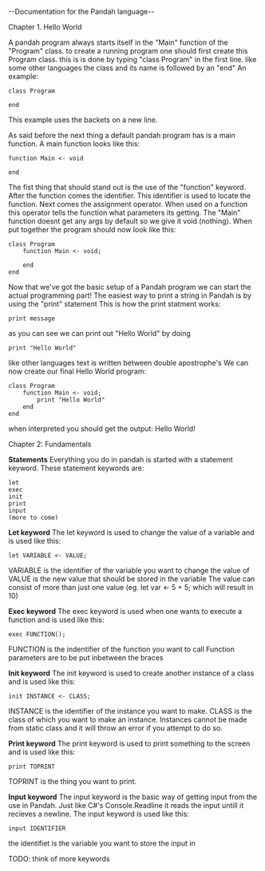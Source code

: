 --Documentation for the Pandah language--

Chapter 1. Hello World

A pandah program always starts itself in the "Main" function of the "Program" class.
to create a running program one should first create this Program class.
this is is done by typing "class Program" in the first line.
like some other languages the class and its name is followed by an "end"
An example:

	class Program

	end

This example uses the backets on a new line.

As said before the next thing a default pandah program has is a main function.
A main function looks like this:

	function Main <- void

	end

The fist thing that should stand out is the use of the "function" keyword.
After the function comes the identifier. This identifier is used to locate the function.
Next comes the assignment operator. 
When used on a function this operator tells the function what parameters its getting.
The "Main" function doesnt get any args by default so we give it void (nothing).
When put together the program should now look like this:

	class Program
		function Main <- void;
	
		end
	end
	
Now that we've got the basic setup of a Pandah program we can start the actual programming part!
The easiest way to print a string in Pandah is by using the "print" statement
This is how the print statment works:
	
	print message
	
as you can see we can print out "Hello World" by doing

	print "Hello World"

like other languages text is written between double apostrophe's
We can now create our final Hello World program:

	class Program
		function Main <- void;
			print "Hello World"
		end
	end

when interpreted you should get the output: Hello World!

Chapter 2: Fundamentals

**Statements**
Everything you do in pandah is started with a statement keyword.
These statement keywords are:

	let
	exec
	init
	print
	input
	(more to come)

**Let keyword**
The let keyword is used to change the value of a variable and is used like this:

	let VARIABLE <- VALUE;

VARIABLE is the identifier of the variable you want to change the value of
VALUE is the new value that should be stored in the variable
The value can consist of more than just one value (eg. let var <- 5 + 5; which will result in 10)

**Exec keyword**
The exec keyword is used when one wants to execute a function and is used like this:

	exec FUNCTION();
	
FUNCTION is the indentifier of the function you want to call
Function parameters are to be put inbetween the braces

**Init keyword**
The init keyword is used to create another instance of a class and is used like this:

	init INSTANCE <- CLASS;
	
INSTANCE is the identifier of the instance you want to make.
CLASS is the class of which you want to make an instance.
Instances cannot be made from static class and it will throw an error if you attempt to do so.

**Print keyword**
The print keyword is used to print something to the screen and is used like this:

	print TOPRINT

TOPRINT is the thing you want to print.

**Input keyword** 
The input keyword is the basic way of getting input from the use in Pandah.
Just like C#'s Console.Readline it reads the input untill it recieves a newline.
The input keyword is used like this:

	input IDENTIFIER
	
the identifiet is the variable you want to store the input in

TODO: think of more keywords

